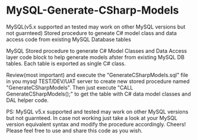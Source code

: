 # MySQL-Generate-CSharp-Models
MySQL(v5.x supported an tested may work on other MySQL versions but not guarnteed) Stored procedure to geneate C# model class and data access code from existing MySQL Database tables 

MySQL Stored procedure to generate C# Model Classes and Data Access layer code block to help generate models afster from existing MySQL DB tables. Each table is exported as single C# class.

Review(most important) and execute the "GenerateCSharpModels.sql" file in you mysql TEST/DEV/UAT server to create new stored procedure named "GenerateCSharpModels".
Then just execute "CALL GenerateCSharpModels();" to get the table with C# data model classes and DAL helper code.

PS: MySQL v5.x supported and tested may work on other MySQL versions but not guarnteed. In case not working just take a look at your MySQL version equivalent syntax and modify the procedure accordingly. Cheers!
Please feel free to use and share this code as you wish.

